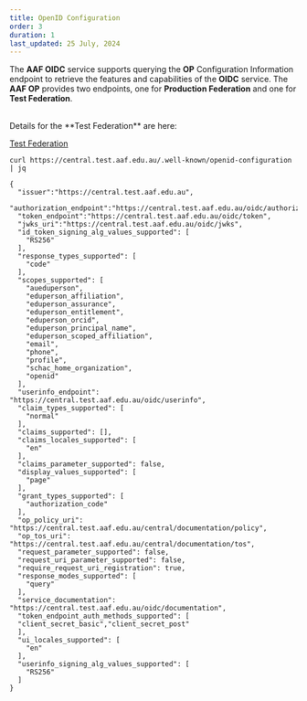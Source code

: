 ```yaml
---
title: OpenID Configuration
order: 3
duration: 1
last_updated: 25 July, 2024
---
```


The **AAF OIDC** service supports querying the **OP** Configuration Information endpoint to retrieve the features and capabilities of the **OIDC** service. The **AAF OP** provides two endpoints, one for **Production Federation** and one for **Test Federation**.

<br>
Details for the **Test Federation** are here:

<a href="https://central.test.aaf.edu.au/.well-known/openid-configuration" class="btn btn-outline-primary mb-3">Test Federation</a>

```shell
curl https://central.test.aaf.edu.au/.well-known/openid-configuration | jq

{
  "issuer":"https://central.test.aaf.edu.au",
  "authorization_endpoint":"https://central.test.aaf.edu.au/oidc/authorize",
  "token_endpoint":"https://central.test.aaf.edu.au/oidc/token",
  "jwks_uri":"https://central.test.aaf.edu.au/oidc/jwks",
  "id_token_signing_alg_values_supported": [
    "RS256"
  ],
  "response_types_supported": [
    "code"
  ],
  "scopes_supported": [
    "aueduperson",
    "eduperson_affiliation",
    "eduperson_assurance",
    "eduperson_entitlement",
    "eduperson_orcid",
    "eduperson_principal_name",
    "eduperson_scoped_affiliation",
    "email",
    "phone",
    "profile",
    "schac_home_organization",
    "openid"
  ],
  "userinfo_endpoint": "https://central.test.aaf.edu.au/oidc/userinfo",
  "claim_types_supported": [
    "normal"
  ],
  "claims_supported": [],
  "claims_locales_supported": [
    "en"
  ],
  "claims_parameter_supported": false,
  "display_values_supported": [
    "page"
  ],
  "grant_types_supported": [
    "authorization_code"
  ],
  "op_policy_uri": "https://central.test.aaf.edu.au/central/documentation/policy",
  "op_tos_uri": "https://central.test.aaf.edu.au/central/documentation/tos",
  "request_parameter_supported": false,
  "request_uri_parameter_supported": false,
  "require_request_uri_registration": true,
  "response_modes_supported": [
    "query"
  ],
  "service_documentation": "https://central.test.aaf.edu.au/oidc/documentation",
  "token_endpoint_auth_methods_supported": [
  "client_secret_basic","client_secret_post"
  ],
  "ui_locales_supported": [
    "en"
  ],
  "userinfo_signing_alg_values_supported": [
    "RS256"
  ]
}
```